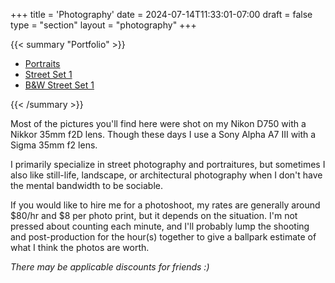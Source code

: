 +++
title = 'Photography'
date = 2024-07-14T11:33:01-07:00
draft = false
type = "section"
layout = "photography"
+++

{{< summary "Portfolio" >}}
  <ul>
    <li><a href="portfolio/portraits">Portraits</a></li>
    <li><a href="portfolio/street-set-1">Street Set 1</a></li>
    <li><a href="portfolio/bw-street-set-1">B&W Street Set 1</a></li>
  </ul>
{{< /summary >}}


Most of the pictures you'll find here were shot on my Nikon D750 with a Nikkor 35mm f2D lens. Though these days I use a Sony Alpha A7 III with a Sigma 35mm f2 lens.

I primarily specialize in street photography and portraitures, but sometimes I also like still-life, landscape, or architectural photography when I don't have the mental bandwidth to be sociable.

If you would like to hire me for a photoshoot, my rates are generally around $80/hr and $8 per photo print, but it depends on the situation. I'm not pressed about counting each minute, and I'll probably lump the shooting and post-production for the hour(s) together to give a ballpark estimate of what I think the photos are worth.

_There may be applicable discounts for friends :)_
